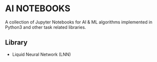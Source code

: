 # AI NOTEBOOKS

A collection of Jupyter Notebooks for AI & ML algorithms implemented in Python3 and other task related libraries. 

## Library

- Liquid Neural Network (LNN)
